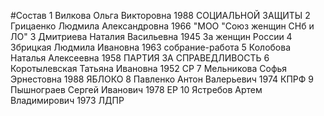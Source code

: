 #Состав
1 Вилкова Ольга Викторовна 1988 СОЦИАЛЬНОЙ ЗАЩИТЫ
2 Грицаенко Людмила Александровна 1966 \"МОО \"Союз женщин СНб и ЛО\"
3 Дмитриева Наталия Васильевна 1945 За женщин России
4 Збрицкая Людмила Ивановна 1963 собрание-работа
5 Колобова Наталья Алексеевна 1958 ПАРТИЯ ЗА СПРАВЕДЛИВОСТЬ
6 Коротылевская Татьяна Ивановна 1952 СР
7 Мельникова Софья Эрнестовна 1988 ЯБЛОКО
8 Павленко Антон Валерьевич 1974 КПРФ
9 Пышнограев Сергей Иванович 1978 ЕР
10 Ястребов Артем Владимирович 1973 ЛДПР
